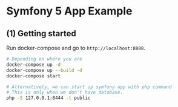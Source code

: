 # Symfony 5 App Example

## (1) Getting started

Run docker-compose and go to `http://localhost:8888`.

```bash
# Depending on where you are
docker-compose up -d
docker-compose up --build -d
docker-compose start

# Alternatively, we can start up symfony app with php command
# This is only when we don't have database.
php -S 127.0.0.1:8444 -t public
```
